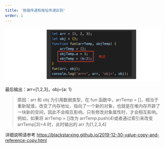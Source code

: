 ```yaml
---
title: '按值传递和按址传递区别'
order: 1
---
```


<img src="./assets/1669894291465.png">

最后输出：arr=[1,2,3]，obj={a: 1}

> 原因：arr 和 obj 为引用数据类型，在 fun 函数中，arrTemp = []，相当于重新赋值，改变了内存地址，指向了一个新的对象，也就是在堆内存开辟了一块新的空间，因此不会相互影响。只有修改对象属性时，才会相互影响。例如，如果将 arrTemp = []改为 arrTemp.push(4)或者通过索引来改变 arrTemp[3]=4 时，此时输出的 arr 为[1,2,3,4]

详细说明请参考 https://blackstarxing.github.io/2019-12-30-value-copy-and-reference-copy.html
